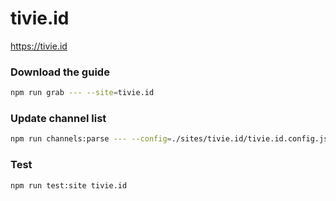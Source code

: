 # tivie.id

https://tivie.id

### Download the guide

```sh
npm run grab --- --site=tivie.id
```

### Update channel list

```sh
npm run channels:parse --- --config=./sites/tivie.id/tivie.id.config.js --output=./sites/tivie.id/tivie.id.channels.xml
```

### Test

```sh
npm run test:site tivie.id
```
